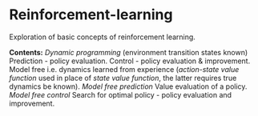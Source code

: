 # Reinforcement-learning
Exploration of basic concepts of reinforcement learning. 

**Contents:**
  *Dynamic programming* (environment transition states known)
    Prediction - policy evaluation.
    Control - policy evaluation & improvement.
  Model free i.e. dynamics learned from experience (*action-state value function* used in place of *state value function*, the latter requires true dynamics be known).
    *Model free prediction* 
      Value evaluation of a policy. 
    *Model free control* 
      Search for optimal policy - policy evaluation and improvement.
